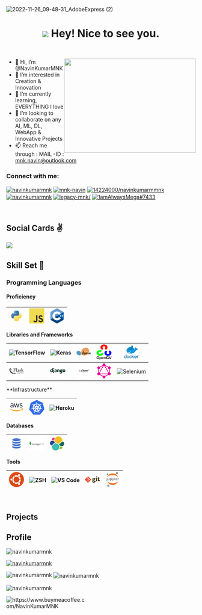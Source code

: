 
<!---



NavinKumarMNK/NavinKumarMNK is a ✨ special ✨ repository because its `README.md` (this file) appears on your GitHub profile.
You can click the Preview link to take a look at your changes.
--->


 ![2022-11-26_09-48-31_AdobeExpress (2)](https://user-images.githubusercontent.com/70720874/204074791-3b846c12-4656-4b40-9ea7-ddf843c48cc9.gif)

<h1 align=center><img src="https://emojis.slackmojis.com/emojis/images/1531849430/4246/blob-sunglasses.gif?1531849430" width="30"/> Hey! Nice to see you.</h1>
<br>
<div class="row">
 
 <div >
  <img align="right" width=350 height=250 src="https://camo.githubusercontent.com/190338430fb2eca4d172a1987205c5e073b2de72db46cb4ed12cf1c2fa32041a/68747470733a2f2f6d656469612e67697068792e636f6d2f6d656469612f645765734263544c61766b5a754733354d492f67697068792e676966" height="300" data-canonical-src="https://media.giphy.com/media/dWesBcTLavkZuG35MI/giphy.gif" style="max-width: %; display: inline-block;" data-target="animated-image.originalImage">


- 👋 Hi, I’m @NavinKumarMNK<br>
- 👀 I’m interested in Creation & Innovation <br>
- 💞️ I’m currently learning, EVERYTHING I love <br>
- 🌱 I’m looking to collaborate on any AI, ML, DL, WebApp & Innovative Projects <br>
- 📫 Reach me through : MAIL -ID : mnk.navin@outlook.com <br>
  </div>

<h3 align="left">Connect with me:</h3>
<p align="left">
<a href="https://twitter.com/navinkumarmnk" target="blank"><img align="center" src="https://raw.githubusercontent.com/rahuldkjain/github-profile-readme-generator/master/src/images/icons/Social/twitter.svg" alt="navinkumarmnk" height="30" width="40" /></a>
<a href="https://linkedin.com/in/mnk-navin" target="blank"><img align="center" src="https://raw.githubusercontent.com/rahuldkjain/github-profile-readme-generator/master/src/images/icons/Social/linked-in-alt.svg" alt="mnk-navin" height="30" width="40" /></a>
<a href="https://stackoverflow.com/users/14224000/navinkumarmmnk" target="blank"><img align="center" src="https://raw.githubusercontent.com/rahuldkjain/github-profile-readme-generator/master/src/images/icons/Social/stack-overflow.svg" alt="14224000/navinkumarmmnk" height="30" width="40" /></a>
<a href="https://kaggle.com/navinkumarmnk" target="blank"><img align="center" src="https://raw.githubusercontent.com/rahuldkjain/github-profile-readme-generator/master/src/images/icons/Social/kaggle.svg" alt="navinkumarmnk" height="30" width="40" /></a>
<a href="https://www.leetcode.com/legacy-mnk/" target="blank"><img align="center" src="https://raw.githubusercontent.com/rahuldkjain/github-profile-readme-generator/master/src/images/icons/Social/leet-code.svg" alt="legacy-mnk/" height="30" width="40" /></a>
<a href="https://discord.gg/1amAlwaysMega#7433" target="blank"><img align="center" src="https://raw.githubusercontent.com/rahuldkjain/github-profile-readme-generator/master/src/images/icons/Social/discord.svg" alt="1amAlwaysMega#7433" height="30" width="40" /></a>
</p>

</div>
</div>

<br>

## Social Cards ✌️ 
<img src="https://user-images.githubusercontent.com/70720874/204071319-8834d753-4f9b-43e5-bf73-573a15902721.png">          

## Skill Set :muscle:

### Programming Languages


#### Proficiency
<img title="Python" alt="Python" width="40px" src="https://raw.githubusercontent.com/github/explore/master/topics/python/python.png" />|<img alt="JS" title="JavaScript" width="40px" src="https://raw.githubusercontent.com/github/explore/master/topics/javascript/javascript.png">|<img alt="C++" title="C++" width="40px" src="https://raw.githubusercontent.com/devicons/devicon/master/icons/cplusplus/cplusplus-original.svg">|
|--|--|--|

**Libraries and Frameworks**

<img title="TensorFlow" alt="TensorFlow" width="40px" src="https://www.vectorlogo.zone/logos/pytorch/pytorch-icon.svg">|<img title="Keras" alt="Keras" width="40px" src="https://upload.wikimedia.org/wikipedia/commons/thumb/a/ae/Keras_logo.svg/240px-Keras_logo.svg.png">|<img title="Scikit-Learn" alt="Scikit Learn" width="40px" src="https://raw.githubusercontent.com/github/explore/master/topics/scikit-learn/scikit-learn.png">|<img title="OpenCV" alt="OpenCV" width="40px" src="https://raw.githubusercontent.com/github/explore/master/topics/opencv/opencv.png">|<img title="Docker" alt="Docker" width="40px" src="https://raw.githubusercontent.com/github/explore/master/topics/docker/docker.png">
|--|--|--|--|--|
<img title="Flask" alt="Flask" width="40px" src="https://raw.githubusercontent.com/github/explore/master/topics/flask/flask.png">|<img title="Django" alt="Django" width="40px" src="https://raw.githubusercontent.com/github/explore/master/topics/django/django.png">|<img title="jQuery" alt="jQuery" width="40px" src="https://raw.githubusercontent.com/github/explore/master/topics/jquery/jquery.png">|<img title="GrahpQL" alt="GraphQL" width="40px" src="https://raw.githubusercontent.com/github/explore/master/topics/graphql/graphql.png">|<img title="Selenium" alt="Selenium" width="40px" src="https://img.icons8.com/color/48/000000/selenium-test-automation.png">
</div>
</div>
**Infrastructure**

<img title="AWS" alt="AWS" width="40px" src="https://raw.githubusercontent.com/github/explore/main/topics/aws/aws.png">|<img title="Kubernetes" alt="Kubernetes" width="40px" src="https://raw.githubusercontent.com/github/explore/main/topics/kubernetes/kubernetes.png">|<img title="Heroku" alt="Heroku" width="40px" src="https://img.icons8.com/color/48/000000/heroku.png">
|--|--|--|

**Databases**

<img title="SQL" alt="SQL" width="40px" src="https://raw.githubusercontent.com/github/explore/master/topics/sql/sql.png">|<img title="MongoDB" alt="MongoDB" width="40px" src="https://raw.githubusercontent.com/github/explore/master/topics/mongodb/mongodb.png">|<img title="ElasticSearch" alt="ElasticSearch" width="40px" src="https://raw.githubusercontent.com/github/explore/master/topics/elasticsearch/elasticsearch.png"> <br>
|--|--|--|

**Tools**

<img title="Ubuntu" alt="Ubuntu" width="40px" src="https://raw.githubusercontent.com/github/explore/master/topics/ubuntu/ubuntu.png">|<img title="ZSH" alt="ZSH" width="40px" src="https://s3.amazonaws.com/ohmyzsh/oh-my-zsh-logo.png">|<img title="VS Code" alt="VS Code" width="40px" src="https://img.icons8.com/fluent/48/000000/visual-studio-code-2019.png">|<img title="git" alt="git" width="40px" src="https://raw.githubusercontent.com/github/explore/master/topics/git/git.png">|<img title="Jupyter Notebook" alt="Jupyter" width="40px" src="https://raw.githubusercontent.com/github/explore/master/topics/jupyter-notebook/jupyter-notebook.png">
|--|--|--|--|--|
<br>

## Projects


## Profile 
<p align="left"> <img src="https://komarev.com/ghpvc/?username=navinkumarmnk&label=Profile%20views&color=0e75b6&style=flat" alt="navinkumarmnk" /> </p>

<p align="left"> <a href="https://github.com/ryo-ma/github-profile-trophy"><img src="https://github-profile-trophy.vercel.app/?username=navinkumarmnk" alt="navinkumarmnk" /></a> </p>

<p><img align="left" src="https://github-readme-stats.vercel.app/api/top-langs?username=navinkumarmnk&show_icons=true&locale=en&layout=compact" alt="navinkumarmnk" /></p>
<p>&nbsp;<img align="center" src="https://github-readme-stats.vercel.app/api?username=navinkumarmnk&show_icons=true&locale=en" alt="navinkumarmnk" /></p>

<p><img align="center" src="https://github-readme-streak-stats.herokuapp.com/?user=navinkumarmnk&" alt="navinkumarmnk" /></p>

<p><a href="https://www.buymeacoffee.com/https://www.buymeacoffee.com/NavinKumarMNK"> <img align="left" src="https://cdn.buymeacoffee.com/buttons/v2/default-yellow.png" height="50" width="210" alt="https://www.buymeacoffee.com/NavinKumarMNK" /></a></p><br><br>

